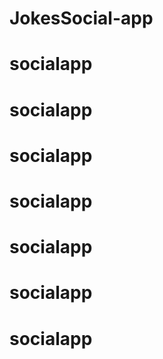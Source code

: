 # JokesSocial-app
# socialapp
# socialapp
# socialapp
# socialapp
# socialapp
# socialapp
# socialapp

